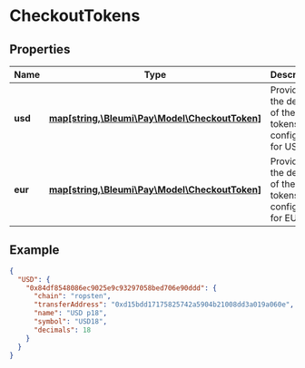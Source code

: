 # CheckoutTokens

## Properties
Name | Type | Description | Notes
------------ | ------------- | ------------- | -------------
**usd** | [**map[string,\Bleumi\Pay\Model\CheckoutToken]**](CheckoutToken.md) | Provides the details of the tokens configured for USD | [optional] 
**eur** | [**map[string,\Bleumi\Pay\Model\CheckoutToken]**](CheckoutToken.md) | Provides the details of the tokens configured for EUR | [optional] 

## Example

```json
{
  "USD": {
    "0x84df8548086ec9025e9c93297058bed706e90ddd": {
      "chain": "ropsten",
      "transferAddress": "0xd15bdd17175825742a5904b21008dd3a019a060e",
      "name": "USD p18",
      "symbol": "USD18",
      "decimals": 18
    }
  }
}
```